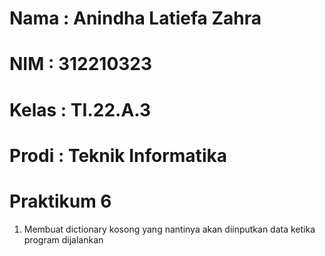 # Nama : Anindha Latiefa Zahra
# NIM : 312210323
# Kelas : TI.22.A.3
# Prodi : Teknik Informatika
# Praktikum 6
1. Membuat dictionary kosong yang nantinya akan diinputkan data ketika program dijalankan

